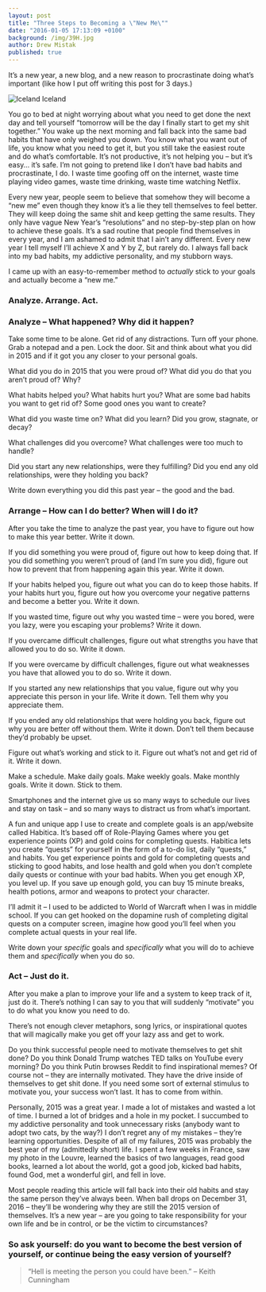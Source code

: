 ```yaml
---
layout: post
title: "Three Steps to Becoming a \"New Me\""
date: "2016-01-05 17:13:09 +0100"
background: /img/39H.jpg
author: Drew Mistak
published: true
---
```


It’s a new year, a new blog, and a new reason to procrastinate doing what’s important (like how I put off writing this post for 3 days.)

![Iceland](http://i0.wp.com/www.fromruins.com/wp-content/uploads/2016/01/print-12.jpg)
Iceland

You go to bed at night worrying about what you need to get done the next day and tell yourself “tomorrow will be the day I finally start to get my shit together.” You wake up the next morning and fall back into the same bad habits that have only weighed you down. You know what you want out of life, you know what you need to get it, but you still take the easiest route and do what’s comfortable. It’s not productive, it’s not helping you – but it’s easy… it’s safe. I’m not going to pretend like I don’t have bad habits and procrastinate, I do. I waste time goofing off on the internet, waste time playing video games, waste time drinking, waste time watching Netflix.

Every new year, people seem to believe that somehow they will become a “new me” even though they know it’s a lie they tell themselves to feel better. They will keep doing the same shit and keep getting the same results. They only have vague New Year’s “resolutions” and no step-by-step plan on how to achieve these goals. It’s a sad routine that people find themselves in every year, and I am ashamed to admit that I ain’t any different. Every new year I tell myself I’ll achieve X and Y by Z, but rarely do. I always fall back into my bad habits, my addictive personality, and my stubborn ways.

I came up with an easy-to-remember method to _actually_ stick to your goals and actually become a “new me.”

### Analyze. Arrange. Act.

### Analyze – What happened? Why did it happen?

Take some time to be alone. Get rid of any distractions. Turn off your phone. Grab a notepad and a pen. Lock the door. Sit and think about what you did in 2015 and if it got you any closer to your personal goals.

What did you do in 2015 that you were proud of? What did you do that you aren’t proud of? Why?

What habits helped you? What habits hurt you? What are some bad habits you want to get rid of? Some good ones you want to create?

What did you waste time on? What did you learn? Did you grow, stagnate, or decay?

What challenges did you overcome? What challenges were too much to handle?

Did you start any new relationships, were they fulfilling? Did you end any old relationships, were they holding you back?

Write down everything you did this past year – the good and the bad.

### Arrange – How can I do better? When will I do it?

After you take the time to analyze the past year, you have to figure out how to make this year better. Write it down.

If you did something you were proud of, figure out how to keep doing that. If you did something you weren’t proud of (and I’m sure you did), figure out how to prevent that from happening again this year. Write it down.

If your habits helped you, figure out what you can do to keep those habits. If your habits hurt you, figure out how you overcome your negative patterns and become a better you. Write it down.

If you wasted time, figure out why you wasted time – were you bored, were you lazy, were you escaping your problems? Write it down.

If you overcame difficult challenges, figure out what strengths you have that allowed you to do so. Write it down.

If you were overcame by difficult challenges, figure out what weaknesses you have that allowed you to do so. Write it down.

If you started any new relationships that you value, figure out why you appreciate this person in your life. Write it down. Tell them why you appreciate them.

If you ended any old relationships that were holding you back, figure out why you are better off without them. Write it down. Don’t tell them because they’d probably be upset.

Figure out what’s working and stick to it. Figure out what’s not and get rid of it. Write it down.

Make a schedule. Make daily goals. Make weekly goals. Make monthly goals. Write it down. Stick to them.

Smartphones and the internet give us so many ways to schedule our lives and stay on task – and so many ways to distract us from what’s important.

A fun and unique app I use to create and complete goals is an app/website called Habitica. It’s based off of Role-Playing Games where you get experience points (XP) and gold coins for completing quests. Habitica lets you create “quests” for yourself in the form of a to-do list, daily “quests,” and habits. You get experience points and gold for completing quests and sticking to good habits, and lose health and gold when you don’t complete daily quests or continue with your bad habits. When you get enough XP, you level up. If you save up enough gold, you can buy 15 minute breaks, health potions, armor and weapons to protect your character.

I’ll admit it – I used to be addicted to World of Warcraft when I was in middle school. If you can get hooked on the dopamine rush of completing digital quests on a computer screen, imagine how good you’ll feel when you complete actual quests in your real life.

Write down your _specific_ goals and _specifically_ what you will do to achieve them and _specifically_ when you do so.

### Act – Just do it.

After you make a plan to improve your life and a system to keep track of it, just do it. There’s nothing I can say to you that will suddenly “motivate” you to do what you know you need to do.

There’s not enough clever metaphors, song lyrics, or inspirational quotes that will magically make you get off your lazy ass and get to work.

Do you think successful people need to motivate themselves to get shit done? Do you think Donald Trump watches TED talks on YouTube every morning? Do you think Putin browses Reddit to find inspirational memes? Of course not – they are internally motivated. They have the drive inside of themselves to get shit done. If you need some sort of external stimulus to motivate you, your success won’t last. It has to come from within.

Personally, 2015 was a great year. I made a lot of mistakes and wasted a lot of time. I burned a lot of bridges and a hole in my pocket. I succumbed to my addictive personality and took unnecessary risks (anybody want to adopt two cats, by the way?) I don’t regret any of my mistakes – they’re learning opportunities.  Despite of all of my failures, 2015 was probably the best year of my (admittedly short) life. I spent a few weeks in France, saw my photo in the Louvre, learned the basics of two languages, read good books, learned a lot about the world, got a good job, kicked bad habits, found God, met a wonderful girl, and fell in love.

Most people reading this article will fall back into their old habits and stay the same person they’ve always been. When ball drops on December 31, 2016 – they’ll be wondering why they are still the 2015 version of themselves. It’s a new year – are you going to take responsibility for your own life and be in control, or be the victim to circumstances?

### So ask yourself: do you want to become the best version of yourself, or continue being the easy version of yourself?

> “Hell is meeting the person you could have been.” – Keith Cunningham